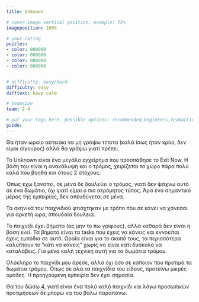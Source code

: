 ```yaml
---
title: Unknown

# cover image vertical position, example: 75%
imageposition: 100%

# your rating
puzzles:
- color: 000000
- color: 000000
- color: 000000
- color: 000000


# difficulty, easy/hard
difficulty: easy
difftext: keep calm

# teamsize
team: 2-4

# put your tags here. possible options: recommended,beginners,teamaction,duet
guide:
---
```


Θα ήταν ωραίο αστειάκι να μη γράψω τίποτα (καλά ίσως ήταν κρύο, δεν είμαι σίγουρος) αλλά θα γράψω γιατί πρέπει.

Το Unknown είναι ένα μεγάλο εγχείρημα που προσπάθησε το Exit Now. Η βάση του είναι η ανακάλυψη και ο τρόμος, χειρίζεται το χώρο πάρα πολύ καλά που βοηθά και στους 2 στόχους.

Όπως έχω ξαναπεί, σε μένα δε δουλεύει ο τρόμος, γιατί δεν ψάχνω αυτό σε ένα δωμάτιο, όχι γιατί είμαι ο πιο ατρόμητος τύπος. Άρα ένα σημαντικό μέρος της εμπειρίας,
δεν απευθύνεται σε μένα.

Τα σκηνικά του παιχνιδιού φτιάχτηκαν με τρόπο που σε κάνει να χάνεσαι για αρκετή ώρα, σπουδαία δουλειά.

Το παιχνίδι έχει βήματα (ας μην το πω γρίφους), αλλά καθαρά δεν είναι η βάση εκεί. Τα βήματα είναι τα tasks που έχεις να κάνεις και εννοείται έχεις εμπόδια σε αυτό.
 Ωραία είναι για το σκοπό τους, τα περισσότερα καλύπτουν το “κάτι να κάνεις” χωρίς να είναι κάτι δύσκολο να καταλάβεις. Για μένα καλή τεχνική αυτή για τα δωμάτια τρόμου.

Ολόκληρο το παιχνίδι μου άρεσε, αλλά όχι όσο σε κάποιον που προτιμά τα δωμάτια τρόμου. Όπως σε όλα τα παιχνίδια του είδους, προτείνω μικρές ομάδες. Η προηγούμενη εμπειρία δεν έχει σημασία.

Θα του δώσω 4, γιατί είναι ένα πολύ καλό παιχνίδι και λόγω προσωπικών προτιμήσεων δε μπορώ να του βάλω παραπάνω.
